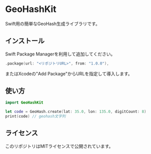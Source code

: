 # GeoHashKit

Swift用の簡単なGeoHash生成ライブラリです。

## インストール
Swift Package Managerを利用して追加してください。

```swift
.package(url: "<リポジトリURL>", from: "1.0.0"),
```

またはXcodeの"Add Package"からURLを指定して導入します。

## 使い方
```swift
import GeoHashKit

let code = GeoHash.create(lat: 35.0, lon: 135.0, digitCount: 8)
print(code) // geohash文字列
```

## ライセンス
このリポジトリはMITライセンスで公開されています。
